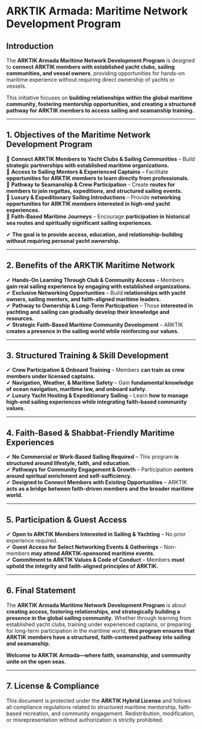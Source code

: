 # ARKTIK Armada: Maritime Network Development Program  

## **Introduction**  
The **ARKTIK Armada Maritime Network Development Program** is designed to **connect ARKTIK members with established yacht clubs, sailing communities, and vessel owners**, providing opportunities for hands-on maritime experience without requiring direct ownership of yachts or vessels.  

This initiative focuses on **building relationships within the global maritime community, fostering mentorship opportunities, and creating a structured pathway for ARKTIK members to access sailing and seamanship training.**  

---  

## **1. Objectives of the Maritime Network Development Program**  

📌 **Connect ARKTIK Members to Yacht Clubs & Sailing Communities** – Build **strategic partnerships with established maritime organizations.**  
📌 **Access to Sailing Mentors & Experienced Captains** – Facilitate **opportunities for ARKTIK members to learn directly from professionals.**  
📌 **Pathway to Seamanship & Crew Participation** – Create **routes for members to join regattas, expeditions, and structured sailing events.**  
📌 **Luxury & Expeditionary Sailing Introductions** – Provide **networking opportunities for ARKTIK members interested in high-end yacht experiences.**  
📌 **Faith-Based Maritime Journeys** – Encourage **participation in historical sea routes and spiritually significant sailing experiences.**  

✔ **The goal is to provide access, education, and relationship-building without requiring personal yacht ownership.**  

---  

## **2. Benefits of the ARKTIK Maritime Network**  

✔ **Hands-On Learning Through Club & Community Access** – Members **gain real sailing experience by engaging with established organizations.**  
✔ **Exclusive Networking Opportunities** – Build **relationships with yacht owners, sailing mentors, and faith-aligned maritime leaders.**  
✔ **Pathway to Ownership & Long-Term Participation** – Those **interested in yachting and sailing can gradually develop their knowledge and resources.**  
✔ **Strategic Faith-Based Maritime Community Development** – ARKTIK **creates a presence in the sailing world while reinforcing our values.**  

---  

## **3. Structured Training & Skill Development**  

✔ **Crew Participation & Onboard Training** – Members **can train as crew members under licensed captains.**  
✔ **Navigation, Weather, & Maritime Safety** – Gain **fundamental knowledge of ocean navigation, maritime law, and onboard safety.**  
✔ **Luxury Yacht Hosting & Expeditionary Sailing** – Learn **how to manage high-end sailing experiences while integrating faith-based community values.**  

---  

## **4. Faith-Based & Shabbat-Friendly Maritime Experiences**  

✔ **No Commercial or Work-Based Sailing Required** – This program **is structured around lifestyle, faith, and education.**  
✔ **Pathways for Community Engagement & Growth** – Participation **centers around spiritual enrichment and self-sufficiency.**  
✔ **Designed to Connect Members with Existing Opportunities** – ARKTIK **acts as a bridge between faith-driven members and the broader maritime world.**  

---  

## **5. Participation & Guest Access**  

✔ **Open to ARKTIK Members Interested in Sailing & Yachting** – No prior experience required.  
✔ **Guest Access for Select Networking Events & Gatherings** – Non-members **may attend ARKTIK-sponsored maritime events.**  
✔ **Commitment to ARKTIK Values & Code of Conduct** – Members **must uphold the integrity and faith-aligned principles of ARKTIK.**  

---  

## **6. Final Statement**  

The **ARKTIK Armada Maritime Network Development Program** is about **creating access, fostering relationships, and strategically building a presence in the global sailing community.** Whether through learning from established yacht clubs, training under experienced captains, or preparing for long-term participation in the maritime world, **this program ensures that ARKTIK members have a structured, faith-centered pathway into sailing and seamanship.**  

**Welcome to ARKTIK Armada—where faith, seamanship, and community unite on the open seas.**  

---  

## **7. License & Compliance**  

This document is protected under the **ARKTIK Hybrid License** and follows all compliance regulations related to structured maritime mentorship, faith-based recreation, and community engagement. Redistribution, modification, or misrepresentation without authorization is strictly prohibited.  
